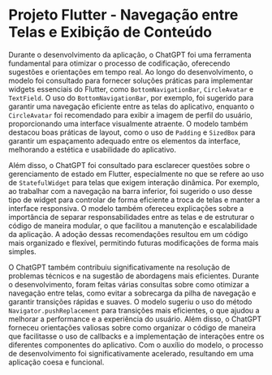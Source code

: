 # Projeto Flutter - Navegação entre Telas e Exibição de Conteúdo

Durante o desenvolvimento da aplicação, o ChatGPT foi uma ferramenta fundamental para otimizar o processo de codificação, oferecendo sugestões e orientações em tempo real. Ao longo do desenvolvimento, o modelo foi consultado para fornecer soluções práticas para implementar widgets essenciais do Flutter, como `BottomNavigationBar`, `CircleAvatar` e `TextField`. O uso do `BottomNavigationBar`, por exemplo, foi sugerido para garantir uma navegação eficiente entre as telas do aplicativo, enquanto o `CircleAvatar` foi recomendado para exibir a imagem de perfil do usuário, proporcionando uma interface visualmente atraente. O modelo também destacou boas práticas de layout, como o uso de `Padding` e `SizedBox` para garantir um espaçamento adequado entre os elementos da interface, melhorando a estética e usabilidade do aplicativo.

Além disso, o ChatGPT foi consultado para esclarecer questões sobre o gerenciamento de estado em Flutter, especialmente no que se refere ao uso de `StatefulWidget` para telas que exigem interação dinâmica. Por exemplo, ao trabalhar com a navegação na barra inferior, foi sugerido o uso desse tipo de widget para controlar de forma eficiente a troca de telas e manter a interface responsiva. O modelo também ofereceu explicações sobre a importância de separar responsabilidades entre as telas e de estruturar o código de maneira modular, o que facilitou a manutenção e escalabilidade da aplicação. A adoção dessas recomendações resultou em um código mais organizado e flexível, permitindo futuras modificações de forma mais simples.

O ChatGPT também contribuiu significativamente na resolução de problemas técnicos e na sugestão de abordagens mais eficientes. Durante o desenvolvimento, foram feitas várias consultas sobre como otimizar a navegação entre telas, como evitar a sobrecarga da pilha de navegação e garantir transições rápidas e suaves. O modelo sugeriu o uso do método `Navigator.pushReplacement` para transições mais eficientes, o que ajudou a melhorar a performance e a experiência do usuário. Além disso, o ChatGPT forneceu orientações valiosas sobre como organizar o código de maneira que facilitasse o uso de callbacks e a implementação de interações entre os diferentes componentes do aplicativo. Com o auxílio do modelo, o processo de desenvolvimento foi significativamente acelerado, resultando em uma aplicação coesa e funcional.